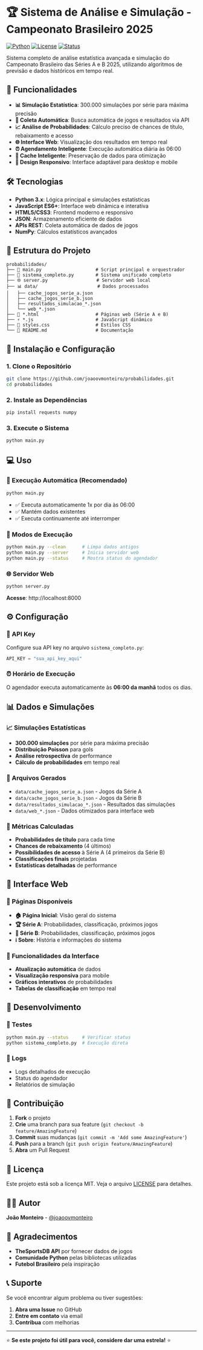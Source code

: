# 🏆 Sistema de Análise e Simulação - Campeonato Brasileiro 2025

[![Python](https://img.shields.io/badge/Python-3.x-blue.svg)](https://python.org)
[![License](https://img.shields.io/badge/License-MIT-green.svg)](LICENSE)
[![Status](https://img.shields.io/badge/Status-Active-brightgreen.svg)](https://github.com/joaoovmonteiro/probabilidades)

Sistema completo de análise estatística avançada e simulação do Campeonato Brasileiro das Séries A e B 2025, utilizando algoritmos de previsão e dados históricos em tempo real.

## 🚀 Funcionalidades

- **📊 Simulação Estatística**: 300.000 simulações por série para máxima precisão
- **🔄 Coleta Automática**: Busca automática de jogos e resultados via API
- **📈 Análise de Probabilidades**: Cálculo preciso de chances de título, rebaixamento e acesso
- **🌐 Interface Web**: Visualização dos resultados em tempo real
- **⏰ Agendamento Inteligente**: Execução automática diária às 06:00
- **💾 Cache Inteligente**: Preservação de dados para otimização
- **📱 Design Responsivo**: Interface adaptável para desktop e mobile

## 🛠️ Tecnologias

- **Python 3.x**: Lógica principal e simulações estatísticas
- **JavaScript ES6+**: Interface web dinâmica e interativa
- **HTML5/CSS3**: Frontend moderno e responsivo
- **JSON**: Armazenamento eficiente de dados
- **APIs REST**: Coleta automática de dados de jogos
- **NumPy**: Cálculos estatísticos avançados

## 📁 Estrutura do Projeto

```
probabilidades/
├── 📄 main.py                    # Script principal e orquestrador
├── 🎯 sistema_completo.py        # Sistema unificado completo
├── 🌐 server.py                  # Servidor web local
├── 📊 data/                      # Dados processados
│   ├── cache_jogos_serie_a.json
│   ├── cache_jogos_serie_b.json
│   ├── resultados_simulacao_*.json
│   └── web_*.json
├── 🎨 *.html                     # Páginas web (Série A e B)
├── ⚡ *.js                       # JavaScript dinâmico
├── 🎨 styles.css                 # Estilos CSS
└── 📖 README.md                  # Documentação
```

## 🚀 Instalação e Configuração

### 1. Clone o Repositório
```bash
git clone https://github.com/joaoovmonteiro/probabilidades.git
cd probabilidades
```

### 2. Instale as Dependências
```bash
pip install requests numpy
```

### 3. Execute o Sistema
```bash
python main.py
```

## 💻 Uso

### 🔄 Execução Automática (Recomendado)
```bash
python main.py
```
- ✅ Executa automaticamente 1x por dia às 06:00
- ✅ Mantém dados existentes
- ✅ Executa continuamente até interromper

### 🧹 Modos de Execução
```bash
python main.py --clean      # Limpa dados antigos
python main.py --server     # Inicia servidor web
python main.py --status     # Mostra status do agendador
```

### 🌐 Servidor Web
```bash
python server.py
```
**Acesse**: http://localhost:8000

## ⚙️ Configuração

### 🔑 API Key
Configure sua API key no arquivo `sistema_completo.py`:
```python
API_KEY = "sua_api_key_aqui"
```

### ⏰ Horário de Execução
O agendador executa automaticamente às **06:00 da manhã** todos os dias.

## 📊 Dados e Simulações

### 📈 Simulações Estatísticas
- **300.000 simulações** por série para máxima precisão
- **Distribuição Poisson** para gols
- **Análise retrospectiva** de performance
- **Cálculo de probabilidades** em tempo real

### 📁 Arquivos Gerados
- `data/cache_jogos_serie_a.json` - Jogos da Série A
- `data/cache_jogos_serie_b.json` - Jogos da Série B
- `data/resultados_simulacao_*.json` - Resultados das simulações
- `data/web_*.json` - Dados otimizados para interface web

### 🎯 Métricas Calculadas
- **Probabilidades de título** para cada time
- **Chances de rebaixamento** (4 últimos)
- **Possibilidades de acesso** à Série A (4 primeiros da Série B)
- **Classificações finais** projetadas
- **Estatísticas detalhadas** de performance

## 🎨 Interface Web

### 📱 Páginas Disponíveis
- **🏠 Página Inicial**: Visão geral do sistema
- **🏆 Série A**: Probabilidades, classificação, próximos jogos
- **🥈 Série B**: Probabilidades, classificação, próximos jogos
- **ℹ️ Sobre**: História e informações do sistema

### 🎯 Funcionalidades da Interface
- **Atualização automática** de dados
- **Visualização responsiva** para mobile
- **Gráficos interativos** de probabilidades
- **Tabelas de classificação** em tempo real

## 🔧 Desenvolvimento

### 🧪 Testes
```bash
python main.py --status     # Verificar status
python sistema_completo.py  # Execução direta
```

### 📝 Logs
- Logs detalhados de execução
- Status do agendador
- Relatórios de simulação

## 🤝 Contribuição

1. **Fork** o projeto
2. **Crie** uma branch para sua feature (`git checkout -b feature/AmazingFeature`)
3. **Commit** suas mudanças (`git commit -m 'Add some AmazingFeature'`)
4. **Push** para a branch (`git push origin feature/AmazingFeature`)
5. **Abra** um Pull Request

## 📄 Licença

Este projeto está sob a licença MIT. Veja o arquivo [LICENSE](LICENSE) para detalhes.

## 👨‍💻 Autor

**João Monteiro** - [@joaoovmonteiro](https://github.com/joaoovmonteiro)

## 🙏 Agradecimentos

- **TheSportsDB API** por fornecer dados de jogos
- **Comunidade Python** pelas bibliotecas utilizadas
- **Futebol Brasileiro** pela inspiração

## 📞 Suporte

Se você encontrar algum problema ou tiver sugestões:

1. **Abra uma Issue** no GitHub
2. **Entre em contato** via email
3. **Contribua** com melhorias

---

⭐ **Se este projeto foi útil para você, considere dar uma estrela!** ⭐